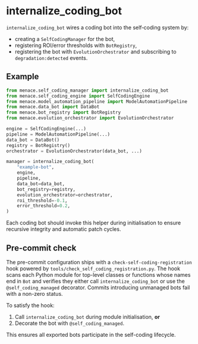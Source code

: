 # internalize_coding_bot

`internalize_coding_bot` wires a coding bot into the self‑coding system by:

- creating a `SelfCodingManager` for the bot,
- registering ROI/error thresholds with `BotRegistry`,
- registering the bot with `EvolutionOrchestrator` and subscribing to `degradation:detected` events.

## Example

```python
from menace.self_coding_manager import internalize_coding_bot
from menace.self_coding_engine import SelfCodingEngine
from menace.model_automation_pipeline import ModelAutomationPipeline
from menace.data_bot import DataBot
from menace.bot_registry import BotRegistry
from menace.evolution_orchestrator import EvolutionOrchestrator

engine = SelfCodingEngine(...)
pipeline = ModelAutomationPipeline(...)
data_bot = DataBot()
registry = BotRegistry()
orchestrator = EvolutionOrchestrator(data_bot, ...)

manager = internalize_coding_bot(
    "example-bot",
    engine,
    pipeline,
    data_bot=data_bot,
    bot_registry=registry,
    evolution_orchestrator=orchestrator,
    roi_threshold=-0.1,
    error_threshold=0.2,
)
```

Each coding bot should invoke this helper during initialisation to ensure
recursive integrity and automatic patch cycles.

## Pre-commit check

The pre-commit configuration ships with a `check-self-coding-registration`
hook powered by `tools/check_self_coding_registration.py`. The hook scans each
Python module for top-level classes or functions whose names end in `Bot` and
verifies they either call `internalize_coding_bot` or use the
`@self_coding_managed` decorator. Commits introducing unmanaged bots fail with a
non-zero status.

To satisfy the hook:

1. Call `internalize_coding_bot` during module initialisation, **or**
2. Decorate the bot with `@self_coding_managed`.

This ensures all exported bots participate in the self-coding lifecycle.
